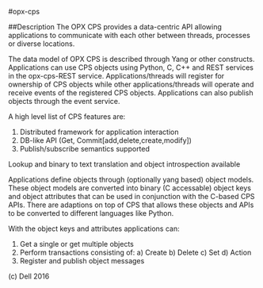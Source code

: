 #opx-cps

##Description 
The OPX CPS provides a data-centric API allowing applications to communicate with each other between threads, processes or diverse locations.

The data model of OPX CPS is described through Yang or other constructs.
Applications can use CPS objects using Python, C, C++ and REST services in the opx-cps-REST service.
Applications/threads will register for ownership of CPS objects while other applications/threads will operate and receive events of the registered CPS objects. Applications can also publish objects through the event service.

A high level list of CPS features are:
1) Distributed framework for application interaction
2) DB-like API (Get, Commit[add,delete,create,modify])
3) Publish/subscribe semantics supported

Lookup and binary to text translation and object introspection available

Applications define objects through (optionally yang based) object models. These object models are converted into binary (C accessable) object keys and object attributes that can be used in conjunction with the C-based CPS APIs. There are adaptions on top of CPS that allows these objects and APIs to be converted to different languages like Python.

With the object keys and attributes applications can:
1) Get a single or get multiple objects 
2) Perform transactions consisting of:
   a) Create
   b) Delete
   c) Set
   d) Action
3) Register and publish object messages

(c) Dell 2016
